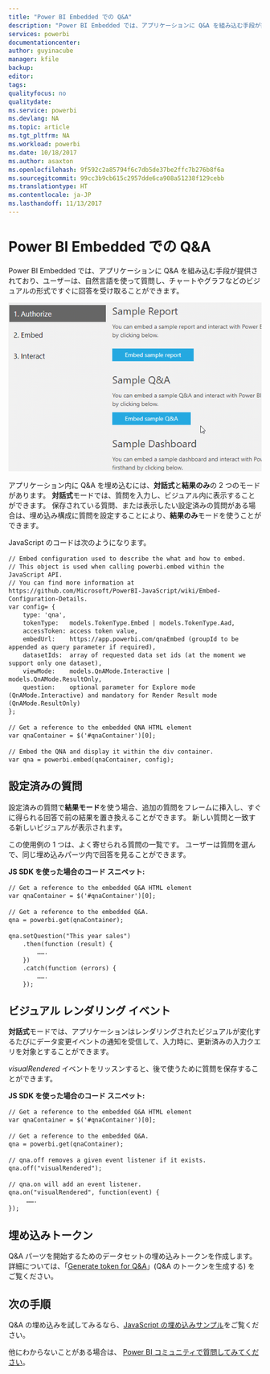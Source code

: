 ```yaml
---
title: "Power BI Embedded での Q&A"
description: "Power BI Embedded では、アプリケーションに Q&A を組み込む手段が提供されており、ユーザーは自然言語を使って質問できます。"
services: powerbi
documentationcenter: 
author: guyinacube
manager: kfile
backup: 
editor: 
tags: 
qualityfocus: no
qualitydate: 
ms.service: powerbi
ms.devlang: NA
ms.topic: article
ms.tgt_pltfrm: NA
ms.workload: powerbi
ms.date: 10/18/2017
ms.author: asaxton
ms.openlocfilehash: 9f592c2a85794f6c7db5de37be2ffc7b276b8f6a
ms.sourcegitcommit: 99cc3b9cb615c2957dde6ca908a51238f129cebb
ms.translationtype: HT
ms.contentlocale: ja-JP
ms.lasthandoff: 11/13/2017
---
```

# <a name="qa-in-power-bi-embedded"></a>Power BI Embedded での Q&A
Power BI Embedded では、アプリケーションに Q&A を組み込む手段が提供されており、ユーザーは、自然言語を使って質問し、チャートやグラフなどのビジュアルの形式ですぐに回答を受け取ることができます。

![埋め込みフレームでの Q&A の対話的な質問](media/qanda/embedded-qanda.gif)

アプリケーション内に Q&A を埋め込むには、**対話式**と**結果のみ**の 2 つのモードがあります。 **対話式**モードでは、質問を入力し、ビジュアル内に表示することができます。 保存されている質問、または表示したい設定済みの質問がある場合は、埋め込み構成に質問を設定することにより、**結果のみ**モードを使うことができます。

JavaScript のコードは次のようになります。

```
// Embed configuration used to describe the what and how to embed.
// This object is used when calling powerbi.embed within the JavaScript API.
// You can find more information at https://github.com/Microsoft/PowerBI-JavaScript/wiki/Embed-Configuration-Details.
var config= {
    type: 'qna',
    tokenType:   models.TokenType.Embed | models.TokenType.Aad,
    accessToken: access token value,
    embedUrl:    https://app.powerbi.com/qnaEmbed (groupId to be appended as query parameter if required),
    datasetIds:  array of requested data set ids (at the moment we support only one dataset),
    viewMode:    models.QnAMode.Interactive | models.QnAMode.ResultOnly,
    question:    optional parameter for Explore mode (QnAMode.Interactive) and mandatory for Render Result mode (QnAMode.ResultOnly)
};

// Get a reference to the embedded QNA HTML element
var qnaContainer = $('#qnaContainer')[0];

// Embed the QNA and display it within the div container.
var qna = powerbi.embed(qnaContainer, config);
```

## <a name="set-question"></a>設定済みの質問
設定済みの質問で**結果モード**を使う場合、追加の質問をフレームに挿入し、すぐに得られる回答で前の結果を置き換えることができます。 新しい質問と一致する新しいビジュアルが表示されます。

この使用例の 1 つは、よく寄せられる質問の一覧です。 ユーザーは質問を選んで、同じ埋め込みパーツ内で回答を見ることができます。

**JS SDK を使った場合のコード スニペット:**  

```        
// Get a reference to the embedded Q&A HTML element
var qnaContainer = $('#qnaContainer')[0];

// Get a reference to the embedded Q&A.
qna = powerbi.get(qnaContainer);

qna.setQuestion("This year sales")
    .then(function (result) {
        …….
    })
    .catch(function (errors) {
        …….
    });
```

## <a name="visual-rendered-event"></a>ビジュアル レンダリング イベント
**対話式**モードでは、アプリケーションはレンダリングされたビジュアルが変化するたびにデータ変更イベントの通知を受信して、入力時に、更新済みの入力クエリを対象とすることができます。

*visualRendered* イベントをリッスンすると、後で使うために質問を保存することができます。 

**JS SDK を使った場合のコード スニペット:**  

```
// Get a reference to the embedded Q&A HTML element
var qnaContainer = $('#qnaContainer')[0];

// Get a reference to the embedded Q&A.
qna = powerbi.get(qnaContainer);

// qna.off removes a given event listener if it exists.
qna.off("visualRendered");

// qna.on will add an event listener.
qna.on("visualRendered", function(event) {
     …….
});
```

## <a name="embed-token"></a>埋め込みトークン
Q&A パーツを開始するためのデータセットの埋め込みトークンを作成します。 詳細については、「[Generate token for Q&A](https://msdn.microsoft.com/library/mt784614.aspx#qanda)」(Q&A のトークンを生成する) をご覧ください。

## <a name="next-steps"></a>次の手順
Q&A の埋め込みを試してみるなら、[JavaScript の埋め込みサンプル](https://microsoft.github.io/PowerBI-JavaScript/demo/)をご覧ください。

他にわからないことがある場合は、 [Power BI コミュニティで質問してみてください](http://community.powerbi.com/)。

